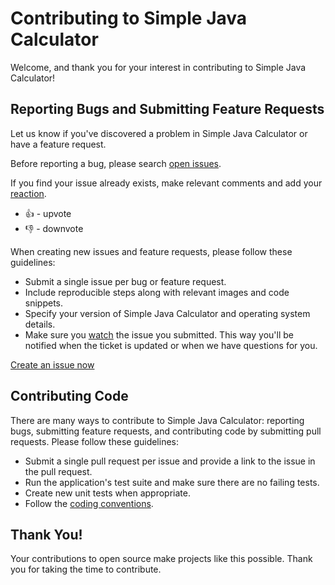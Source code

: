 # Contributing to Simple Java Calculator

Welcome, and thank you for your interest in contributing to Simple Java Calculator!

## Reporting Bugs and Submitting Feature Requests

Let us know if you've discovered a problem in Simple Java Calculator or have a feature request.

Before reporting a bug, please search [open issues](https://github.com/pmacniak/Simple-Java-Calculator/issues).

If you find your issue already exists, make relevant comments and add your 
[reaction](https://github.com/blog/2119-add-reactions-to-pull-requests-issues-and-comments).

* 👍 - upvote
* 👎 - downvote

When creating new issues and feature requests, please follow these guidelines:

* Submit a single issue per bug or feature request.
* Include reproducible steps along with relevant images and code snippets.
* Specify your version of Simple Java Calculator and operating system details.
* Make sure you [watch](https://help.github.com/en/articles/about-notifications) the issue you submitted.
This way you'll be notified when the ticket is updated or when we have questions for you.

[Create an issue now](https://github.com/pmacniak/Simple-Java-Calculator/issues)

## Contributing Code

There are many ways to contribute to Simple Java Calculator: reporting bugs, submitting feature requests, 
and contributing code by submitting pull requests. Please follow these guidelines:

* Submit a single pull request per issue and provide a link to the issue in the pull request.
* Run the application's test suite and make sure there are no failing tests.
* Create new unit tests when appropriate.
* Follow the [coding conventions](https://google.github.io/styleguide/javaguide.html).

## Thank You!

Your contributions to open source make projects like this possible. Thank you for taking the time to contribute.